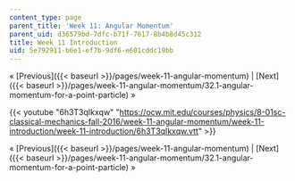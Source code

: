 ```yaml
---
content_type: page
parent_title: 'Week 11: Angular Momentum'
parent_uid: d36579bd-7dfc-b71f-7617-8b4b8d45c312
title: Week 11 Introduction
uid: 5e792911-b6e1-ef7b-9df6-e601cddc19bb
---
```


« [Previous]({{< baseurl >}}/pages/week-11-angular-momentum) | [Next]({{< baseurl >}}/pages/week-11-angular-momentum/32.1-angular-momentum-for-a-point-particle) »

{{< youtube "6h3T3qIkxqw" "https://ocw.mit.edu/courses/physics/8-01sc-classical-mechanics-fall-2016/week-11-angular-momentum/week-11-introduction/week-11-introduction/6h3T3qIkxqw.vtt" >}}

« [Previous]({{< baseurl >}}/pages/week-11-angular-momentum) | [Next]({{< baseurl >}}/pages/week-11-angular-momentum/32.1-angular-momentum-for-a-point-particle) »
